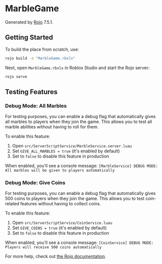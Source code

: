 # MarbleGame
Generated by [Rojo](https://github.com/rojo-rbx/rojo) 7.5.1.

## Getting Started
To build the place from scratch, use:

```bash
rojo build -o "MarbleGame.rbxlx"
```

Next, open `MarbleGame.rbxlx` in Roblox Studio and start the Rojo server:

```bash
rojo serve
```

## Testing Features

### Debug Mode: All Marbles
For testing purposes, you can enable a debug flag that automatically gives all marbles to players when they join the game. This allows you to test all marble abilities without having to roll for them.

To enable this feature:
1. Open `src/ServerScriptService/MarbleService.server.luau`
2. Set `GIVE_ALL_MARBLES = true` (it's enabled by default)
3. Set to `false` to disable this feature in production

When enabled, you'll see a console message: `[MarbleService] DEBUG MODE: All marbles will be given to players automatically`

### Debug Mode: Give Coins
For testing purposes, you can enable a debug flag that automatically gives 500 coins to players when they join the game. This allows you to test coin-related features without having to collect coins.

To enable this feature:
1. Open `src/ServerScriptService/CoinService.luau`
2. Set `GIVE_COINS = true` (it's enabled by default)
3. Set to `false` to disable this feature in production

When enabled, you'll see a console message: `[CoinService] DEBUG MODE: Players will receive 500 coins automatically`

For more help, check out [the Rojo documentation](https://rojo.space/docs).